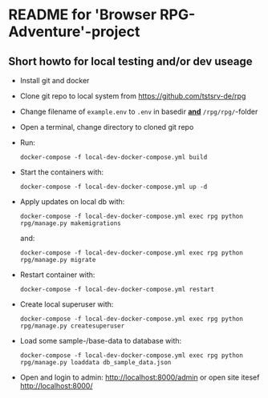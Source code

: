 # README for 'Browser RPG-Adventure'-project

## Short howto for local testing and/or dev useage

- Install git and docker

- Clone git repo to local system from <https://github.com/tstsrv-de/rpg>

- Change filename of ``example.env`` to ``.env`` in basedir <b><u>and</u></b> ``/rpg/rpg/``-folder

- Open a terminal, change directory to cloned git repo

- Run:

  ``docker-compose -f local-dev-docker-compose.yml build``

- Start the containers with:

  ``docker-compose -f local-dev-docker-compose.yml up -d``

- Apply updates on local db with:

  ``docker-compose -f local-dev-docker-compose.yml exec rpg python rpg/manage.py makemigrations``

  and:

  ``docker-compose -f local-dev-docker-compose.yml exec rpg python rpg/manage.py migrate``

- Restart container with:

  ``docker-compose -f local-dev-docker-compose.yml restart``

- Create local superuser with:

  ``docker-compose -f local-dev-docker-compose.yml exec rpg python rpg/manage.py createsuperuser``

- Load some sample-/base-data to database with:

  ``docker-compose -f local-dev-docker-compose.yml exec rpg python rpg/manage.py loaddata db_sample_data.json``

- Open and login to admin: <http://localhost:8000/admin> or open site itesef <http://localhost:8000/>
